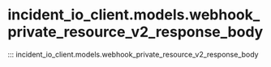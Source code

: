 # incident_io_client.models.webhook_private_resource_v2_response_body

::: incident_io_client.models.webhook_private_resource_v2_response_body
